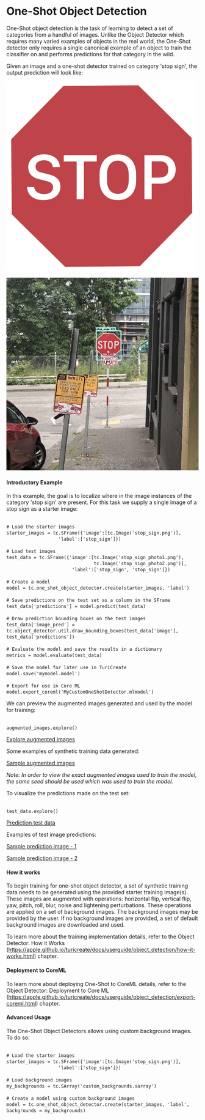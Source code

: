 # One-Shot Object Detection

One-Shot object detection is the task of learning to detect a set of categories from a handful of images. Unlike the Object Detector which requires many varied examples of objects in the real world, the One-Shot detector only requires a single canonical example of an object to train the classifier on and performs predictions for that category in the wild.

Given an image and a one-shot detector trained on category 'stop sign', the output prediction will look like:

![Stop Sign vector image](images/red_stop_sign.png)

![Stop Sign prediction image](images/stop_sign_prediction_sample.png)


#### Introductory Example

In this example, the goal is to localize where in the image instances of the category 'stop sign' are present. For this task we supply a single image of a stop sign as a starter image:


```import turicreate as tc

# Load the starter images
starter_images = tc.SFrame({'image':[tc.Image('stop_sign.png')],
                   'label':['stop_sign']})

# Load test images
test_data = tc.SFrame({'image':[tc.Image('stop_sign_photo1.png'), 
                                tc.Image('stop_sign_photo2.png')],
                        'label':['stop_sign', 'stop_sign']})

# Create a model                                      
model = tc.one_shot_object_detector.create(starter_images, 'label')

# Save predictions on the test set as a column in the SFrame
test_data['predictions'] = model.predict(test_data)

# Draw prediction bounding boxes on the test images
test_data['image_pred'] = tc.object_detector.util.draw_bounding_boxes(test_data['image'], test_data['predictions']) 

# Evaluate the model and save the results in a dictionary
metrics = model.evaluate(test_data)

# Save the model for later use in TuriCreate
model.save('mymodel.model')

# Export for use in Core ML
model.export_coreml('MyCustomOneShotDetector.mlmodel')
```

We can preview the augmented images generated and used by the model for training:  


```augmented_images = tc.one_shot_object_detector.util.preview_synthetic_training_data(starter_images, 'label')

augmented_images.explore()
```

[Explore augmented images](images/augmented_images_explore.png)

Some examples of synthetic training data generated:

[Sample augmented images](images/augmented_images_collage.png)

*Note: In order to view the exact augmented images used to train the model, the same seed should be used which was used to train the model.*


To visualize the predictions made on the test set:


```test_data['image_pred'] = tc.object_detector.util.draw_bounding_boxes(test_data['image'], test_data['predictions'])

test_data.explore()
```

[Prediction test data](images/test_data_explore.png)

Examples of test image predictions:

[Sample prediction image - 1](images/sample_prediction_image1.png)

[Sample prediction image - 2](images/sample_prediction_image2.png)


#### How it works

To begin training for one-shot object detector, a set of synthetic training data needs to be generated using the provided starter training image(s). These images are augmented with operations: horizontal flip, vertical flip, yaw, pitch, roll, blur, noise and lightening perturbations. These operations are applied on a set of background images. The background images may be provided by the user. If no background images are provided, a set of default background images are downloaded and used.

To learn more about the training implementation details, refer to the Object Detector: How it Works (https://apple.github.io/turicreate/docs/userguide/object_detection/how-it-works.html) chapter.


#### Deployment to CoreML

To learn more about deploying One-Shot to CoreML details, refer to the Object Detector: Deployment to Core ML (https://apple.github.io/turicreate/docs/userguide/object_detection/export-coreml.html) chapter.


#### Advanced Usage

The One-Shot Object Detectors allows using custom background images. To do so:


```import turicreate as tc

# Load the starter images
starter_images = tc.SFrame({'image':[tc.Image('stop_sign.png')],
                   'label':['stop_sign']})

# Load background images
my_backgrounds = tc.SArray('custom_backgrounds.sarray')

# Create a model using custom background images                                      
model = tc.one_shot_object_detector.create(starter_images, 'label', backgrounds = my_backgrounds)
```